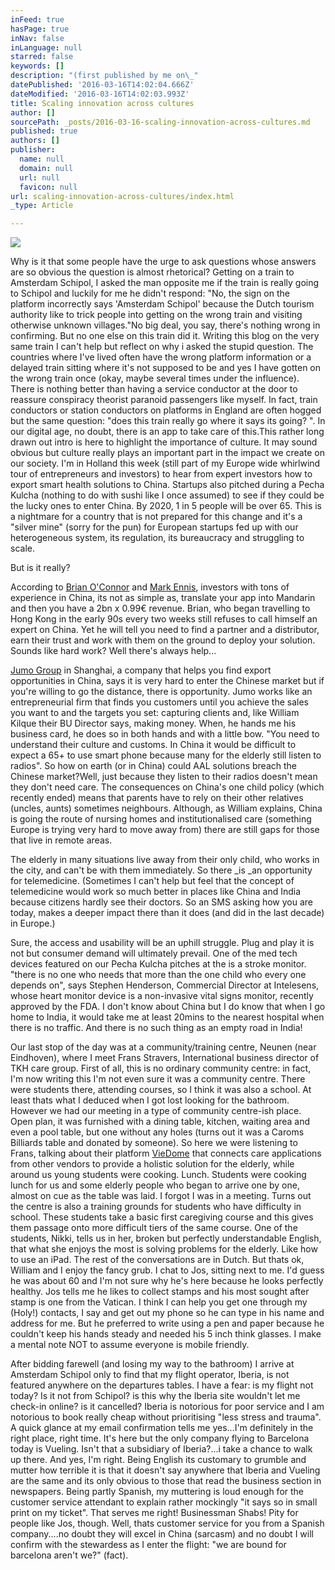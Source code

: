 ```yaml
---
inFeed: true
hasPage: true
inNav: false
inLanguage: null
starred: false
keywords: []
description: "(first published by me on\_"
datePublished: '2016-03-16T14:02:04.666Z'
dateModified: '2016-03-16T14:02:03.993Z'
title: Scaling innovation across cultures
author: []
sourcePath: _posts/2016-03-16-scaling-innovation-across-cultures.md
published: true
authors: []
publisher:
  name: null
  domain: null
  url: null
  favicon: null
url: scaling-innovation-across-cultures/index.html
_type: Article

---
```

![](https://the-grid-user-content.s3-us-west-2.amazonaws.com/8b3db7c2-3ac8-4b59-8bb9-46bd6bc4b618.png)

Why is it that some people have the urge to ask questions whose answers are so obvious the question is almost rhetorical? Getting on a train to Amsterdam Schipol, I asked the man opposite me if the train is really going to Schipol and luckily for me he didn't respond: "No, the sign on the platform incorrectly says 'Amsterdam Schipol' because the Dutch tourism authority like to trick people into getting on the wrong train and visiting otherwise unknown villages."No big deal, you say, there's nothing wrong in confirming. But no one else on this train did it. Writing this blog on the very same train I can't help but reflect on why i asked the stupid question. The countries where I've lived often have the wrong platform information or a delayed train sitting where it's not supposed to be and yes I have gotten on the wrong train once (okay, maybe several times under the influence). There is nothing better than having a service conductor at the door to reassure conspiracy theorist paranoid passengers like myself. In fact, train conductors or station conductors on platforms in England are often hogged but the same question: "does this train really go where it says its going? ". In our digital age, no doubt, there is an app to take care of this.This rather long drawn out intro is here to highlight the importance of culture. It may sound obvious but culture really plays an important part in the impact we create on our society. I'm in Holland this week (still part of my Europe wide whirlwind tour of entrepreneurs and investors) to hear from expert investors how to export smart health solutions to China. Startups also pitched during a Pecha Kulcha (nothing to do with sushi like I once assumed) to see if they could be the lucky ones to enter China. By 2020, 1 in 5 people will be over 65\. This is a nightmare for a country that is not prepared for this change and it's a "silver mine" (sorry for the pun) for European startups fed up with our heterogeneous system, its regulation, its bureaucracy and struggling to scale.

But is it really?

According to [Brian O'Connor][0] and [Mark Ennis][1], investors with tons of experience in China, its not as simple as, translate your app into Mandarin and then you have a 2bn x 0.99€ revenue. Brian, who began travelling to Hong Kong in the early 90s every two weeks still refuses to call himself an expert on China. Yet he will tell you need to find a partner and a distributor, earn their trust and work with them on the ground to deploy your solution. Sounds like hard work? Well there's always help...

[Jumo Group][2] in Shanghai, a company that helps you find export opportunities in China, says it is very hard to enter the Chinese market but if you're willing to go the distance, there is opportunity. Jumo works like an entrepreneurial firm that finds you customers until you achieve the sales you want to and the targets you set: capturing clients and, like William Kilque their BU Director says, making money. When, he hands me his business card, he does so in both hands and with a little bow. "You need to understand their culture and customs. In China it would be difficult to expect a 65+ to use smart phone because many for the elderly still listen to radios". So how on earth (or in China) could AAL solutions breach the Chinese market?Well, just because they listen to their radios doesn't mean they don't need care. The consequences on China's one child policy (which recently ended) means that parents have to rely on their other relatives (uncles, aunts) sometimes neighbours. Although, as William explains, China is going the route of nursing homes and institutionalised care (something Europe is trying very hard to move away from) there are still gaps for those that live in remote areas.

The elderly in many situations live away from their only child, who works in the city, and can't be with them immediately. So there _is _an opportunity for telemedicine. (Sometimes I can't help but feel that the concept of telemedicine would work so much better in places like China and India because citizens hardly see their doctors. So an SMS asking how you are today, makes a deeper impact there than it does (and did in the last decade) in Europe.)

Sure, the access and usability will be an uphill struggle. Plug and play it is not but consumer demand will ultimately prevail. One of the med tech devices featured on our Pecha Kulcha pitches at the is a stroke monitor. "there is no one who needs that more than the one child who every one depends on", says Stephen Henderson, Commercial Director at Intelesens, whose heart monitor device is a non-invasive vital signs monitor, recently approved by the FDA. I don't know about China but I do know that when I go home to India, it would take me at least 20mins to the nearest hospital when there is no traffic. And there is no such thing as an empty road in India! 

Our last stop of the day was at a community/training centre, Neunen (near Eindhoven), where I meet Frans Stravers, International business director of TKH care group. First of all, this is no ordinary community centre: in fact, I'm now writing this I'm not even sure it was a community centre. There were students there, attending courses, so I think it was also a school. At least thats what I deduced when I got lost looking for the bathroom. However we had our meeting in a type of community centre-ish place. Open plan, it was furnished with a dining table, kitchen, waiting area and even a pool table, but one without any holes (turns out it was a Caroms Billiards table and donated by someone). So here we were listening to Frans, talking about their platform [VieDome][3] that connects care applications from other vendors to provide a holistic solution for the elderly, while around us young students were cooking. Lunch. Students were cooking lunch for us and some elderly people who began to arrive one by one, almost on cue as the table was laid. I forgot I was in a meeting. Turns out the centre is also a training grounds for students who have difficulty in school. These students take a basic first caregiving course and this gives them passage onto more difficult tiers of the same course. One of the students, Nikki, tells us in her, broken but perfectly understandable English, that what she enjoys the most is solving problems for the elderly. Like how to use an iPad. The rest of the conversations are in Dutch. But thats ok, William and I enjoy the fancy grub. I chat to Jos, sitting next to me. I'd guess he was about 60 and I'm not sure why he's here because he looks perfectly healthy. Jos tells me he likes to collect stamps and his most sought after stamp is one from the Vatican. I think I can help you get one through my (Holy!) contacts, I say and get out my phone so he can type in his name and address for me. But he preferred to write using a pen and paper because he couldn't keep his hands steady and needed his 5 inch think glasses. I make a mental note NOT to assume everyone is mobile friendly.

[][4][][3]

After bidding farewell (and losing my way to the bathroom) I arrive at Amsterdam Schipol only to find that my flight operator, Iberia, is not featured anywhere on the departures tables. I have a fear: is my flight not today? Is it not from Schipol? is this why the Iberia site wouldn't let me check-in online? is it cancelled? Iberia is notorious for poor service and I am notorious to book really cheap without prioritising "less stress and trauma". A quick glance at my email confirmation tells me yes...I'm definitely in the right place, right time. It's here but the only company flying to Barcelona today is Vueling. Isn't that a subsidiary of Iberia?...i take a chance to walk up there. And yes, I'm right. Being English its customary to grumble and mutter how terrible it is that it doesn't say anywhere that Iberia and Vueling are the same and its only obvious to those that read the business section in newspapers. Being partly Spanish, my muttering is loud enough for the customer service attendant to explain rather mockingly "it says so in small print on my ticket". That serves me right! Businessman Shabs! Pity for people like Jos, though. Well, thats customer service for you from a Spanish company....no doubt they will excel in China (sarcasm) and no doubt I will confirm with the stewardess as I enter the flight: "we are bound for barcelona aren't we?" (fact).

[0]: Scaling%20innovation%20across%20cultures
[1]: http://www.investni.com/about-us/people/our-board.html
[2]: http://www.jumogroup.com/
[3]: http://www.viedome.nl/index.php
[4]: http://www.intelesens.com/inhomemonitoring/index.html